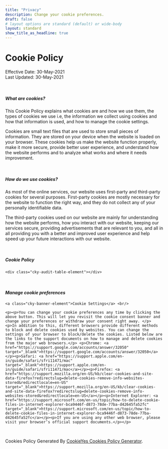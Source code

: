 ```yaml
---
title: "Privacy"
description: Change your cookie preferences.
draft: false
# layout options are standard (default) or wide-body
layout: standard
show_title_as_headline: true
---
```


<style>
    a.cky-banner-element {
        padding: 8px 30px;
        background: #F8F9FA;
        color: #858A8F;
        border: 1px solid #DEE2E6;
        box-sizing: border-box;
        border-radius: 2px;
        cursor: pointer;
}
</style>
<h1 class="cookie-policy-h1">Cookie Policy</h1>
<p>
    Effective Date: 30-May-2021 <br>
    Last Updated: 30-May-2021
</p>

&nbsp;
<h5>What are cookies?</h5>
<p class="cookie-policy-p"><p>This Cookie Policy explains what cookies are and how we use them, the types of cookies we use i.e, the information we collect using cookies and how that information is used, and how to manage the cookie settings.</p> <p>Cookies are small text files that are used to store small pieces of information. They are stored on your device when the website is loaded on your browser. These cookies help us make the website function properly, make it more secure, provide better user experience, and understand how the website performs and to analyze what works and where it needs improvement.</p></p>

&nbsp;
<h5>How do we use cookies?</h5>
<p class="cookie-policy-p"><p>As most of the online services, our website uses first-party and third-party cookies for several purposes. First-party cookies are mostly necessary for the website to function the right way, and they do not collect any of your personally identifiable data.</p> <p>The third-party cookies used on our website are mainly for understanding how the website performs, how you interact with our website, keeping our services secure, providing advertisements that are relevant to you, and all in all providing you with a better and improved user experience and help speed up your future interactions with our website.</p></p>

&nbsp;
    <h5>Cookie Policy</h5>

    <div class="cky-audit-table-element"></div>

&nbsp;
    <h5 style="margin-bottom:20px;">Manage cookie preferences</h5>

    <a class="cky-banner-element">Cookie Settings</a> <br/>

    <p><p>You can change your cookie preferences any time by clicking the above button. This will let you revisit the cookie consent banner and change your preferences or withdraw your consent right away. </p> <p>In addition to this, different browsers provide different methods to block and delete cookies used by websites. You can change the settings of your browser to block/delete the cookies. Listed below are the links to the support documents on how to manage and delete cookies from the major web browsers.</p> <p>Chrome: <a href="https://support.google.com/accounts/answer/32050" target="_blank">https://support.google.com/accounts/answer/32050</a></p><p>Safari: <a href="https://support.apple.com/en-in/guide/safari/sfri11471/mac" target="_blank">https://support.apple.com/en-in/guide/safari/sfri11471/mac</a></p><p>Firefox: <a href="https://support.mozilla.org/en-US/kb/clear-cookies-and-site-data-firefox?redirectslug=delete-cookies-remove-info-websites-stored&redirectlocale=en-US" target="_blank">https://support.mozilla.org/en-US/kb/clear-cookies-and-site-data-firefox?redirectslug=delete-cookies-remove-info-websites-stored&redirectlocale=en-US</a></p><p>Internet Explorer: <a href="https://support.microsoft.com/en-us/topic/how-to-delete-cookie-files-in-internet-explorer-bca9446f-d873-78de-77ba-d42645fa52fc" target="_blank">https://support.microsoft.com/en-us/topic/how-to-delete-cookie-files-in-internet-explorer-bca9446f-d873-78de-77ba-d42645fa52fc</a></p><p>If you are using any other web browser, please visit your browser’s official support documents.</p></p>


&nbsp;
<p class="cookie-policy-p">
    Cookies Policy Generated By  <a target="_blank" href="https://www.cookieyes.com/?utm_source=CP&utm_medium=footer&utm_campaign=UW">CookieYes Cookies Policy Generator</a>.
</p>